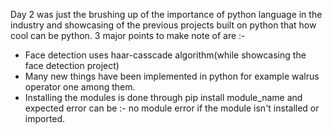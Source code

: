 Day 2 was just the brushing up of the importance of python language in the industry and showcasing of the previous projects built on python that how cool can be python.
3 major points to make note of are :- 
* Face detection uses haar-casscade algorithm(while showcasing the face detection project)
* Many new things have been implemented in python for example walrus operator one among them.
* Installing the modules is done through pip install module_name and expected error can be :- no module error if the module isn't installed or imported.